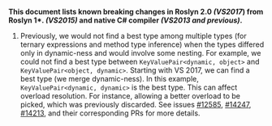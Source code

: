 **This document lists known breaking changes in Roslyn 2.0 *(VS2017*) from Roslyn 1\*. *(VS2015)* and native C# compiler *(VS2013 and previous)*.**

<!--
*Breaking changes are formatted with a numerically delineated list so as to allow shorthand numerical references (e.g., "known break #1").

Each entry should include a short description of the breaking change, followed by either a link to the issue describing the full details of the change or the full details inline.*
-->

1. Previously, we would not find a best type among multiple types (for ternary expressions and method type inference) when the types differed only in dynamic-ness and would involve some nesting. For example, we could not find a best type between `KeyValuePair<dynamic, object>` and `KeyValuePair<object, dynamic>`. Starting with VS 2017, we can find a best type (we merge dynamic-ness). In this example, `KeyValuePair<dynamic, dynamic>` is the best type. This can affect overload resolution. For instance, allowing a better overload to be picked, which was previously discarded.   See issues [#12585](https://github.com/dotnet/roslyn/issues/12585), [#14247](https://github.com/dotnet/roslyn/issues/14247), [#14213](https://github.com/dotnet/roslyn/issues/14213), and their corresponding PRs for more details.
